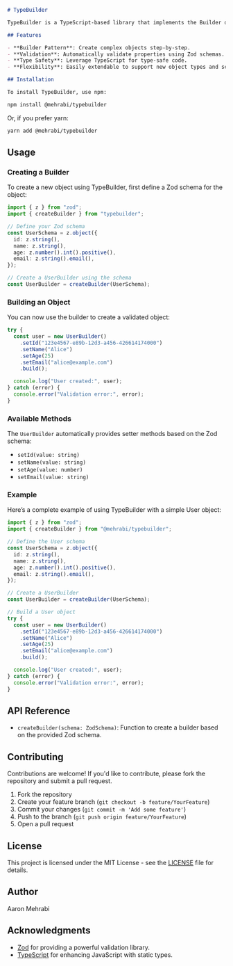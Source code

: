 ```markdown
# TypeBuilder

TypeBuilder is a TypeScript-based library that implements the Builder design pattern, allowing for easy and flexible object creation with built-in validation using [Zod](https://github.com/colinhacks/zod). This library is useful for managing complex object configurations while ensuring that all properties meet specified validation criteria.

## Features

- **Builder Pattern**: Create complex objects step-by-step.
- **Validation**: Automatically validate properties using Zod schemas.
- **Type Safety**: Leverage TypeScript for type-safe code.
- **Flexibility**: Easily extendable to support new object types and schemas.

## Installation

To install TypeBuilder, use npm:

npm install @mehrabi/typebuilder
```

Or, if you prefer yarn:

```bash
yarn add @mehrabi/typebuilder
```

## Usage

### Creating a Builder

To create a new object using TypeBuilder, first define a Zod schema for the object:

```typescript
import { z } from "zod";
import { createBuilder } from "typebuilder";

// Define your Zod schema
const UserSchema = z.object({
  id: z.string(),
  name: z.string(),
  age: z.number().int().positive(),
  email: z.string().email(),
});

// Create a UserBuilder using the schema
const UserBuilder = createBuilder(UserSchema);
```

### Building an Object

You can now use the builder to create a validated object:

```typescript
try {
  const user = new UserBuilder()
    .setId("123e4567-e89b-12d3-a456-426614174000")
    .setName("Alice")
    .setAge(25)
    .setEmail("alice@example.com")
    .build();

  console.log("User created:", user);
} catch (error) {
  console.error("Validation error:", error);
}
```

### Available Methods

The `UserBuilder` automatically provides setter methods based on the Zod schema:

- `setId(value: string)`
- `setName(value: string)`
- `setAge(value: number)`
- `setEmail(value: string)`

### Example

Here’s a complete example of using TypeBuilder with a simple User object:

```typescript
import { z } from "zod";
import { createBuilder } from "@mehrabi/typebuilder";

// Define the User schema
const UserSchema = z.object({
  id: z.string(),
  name: z.string(),
  age: z.number().int().positive(),
  email: z.string().email(),
});

// Create a UserBuilder
const UserBuilder = createBuilder(UserSchema);

// Build a User object
try {
  const user = new UserBuilder()
    .setId("123e4567-e89b-12d3-a456-426614174000")
    .setName("Alice")
    .setAge(25)
    .setEmail("alice@example.com")
    .build();

  console.log("User created:", user);
} catch (error) {
  console.error("Validation error:", error);
}
```

## API Reference

- `createBuilder(schema: ZodSchema)`: Function to create a builder based on the provided Zod schema.

## Contributing

Contributions are welcome! If you'd like to contribute, please fork the repository and submit a pull request.

1. Fork the repository
2. Create your feature branch (`git checkout -b feature/YourFeature`)
3. Commit your changes (`git commit -m 'Add some feature'`)
4. Push to the branch (`git push origin feature/YourFeature`)
5. Open a pull request

## License

This project is licensed under the MIT License - see the [LICENSE](LICENSE) file for details.

## Author

Aaron Mehrabi

## Acknowledgments

- [Zod](https://github.com/colinhacks/zod) for providing a powerful validation library.
- [TypeScript](https://www.typescriptlang.org/) for enhancing JavaScript with static types.

